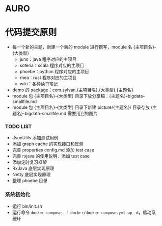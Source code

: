 # AURO

# 代码提交原则

* 每一个新的主题，新建一个新的 module 进行撰写，module 名 {主项目名}-{大类型}
  * juno：java 程序对应的主项目
  * soteria：scala 程序对应的主项目
  * phoebe：python 程序对应的主项目
  * rhea：rust 程序对应的主项目
  * wiki：各种读书笔记
* demo 的 package：com.sylvan.{主项目名}.{大类型}.{主题名}
* module 包 {主项目名}-{大类型} 目录下放分享稿：{主题名}-bigdata-smallfile.md
* module 包 {主项目名}-{大类型} 目录下新建 picture/{主题名}/ 目录存放 {主题名}-bigdata-smallfile.md 需要用到的图片

### TODO LIST

* JsonUtils 添加测试用例
* 添加 graph cache 的实现接口和压测
* 完善 properties config.md 添加 test case
* 完善 rxjava 的使用说明，添加 test case
* 添加定时复习框架
* RxJava 底层实现原理
* Netty 底层实现原理
* 整理 phoebe 目录

### 系统初始化

* 运行 bin/init.sh
* 运行命令 `docker-compose -f docker/docker-compose.yml up -d`，启动系统环
